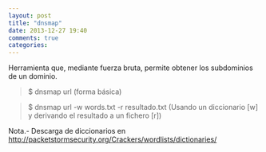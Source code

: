 ```yaml
---
layout: post
title: "dnsmap"
date: 2013-12-27 19:40
comments: true
categories: 
---
```

Herramienta que, mediante fuerza bruta, permite obtener los subdominios de un dominio. 

>$ dnsmap url (forma básica) 

>$ dnsmap url -w words.txt -r resultado.txt (Usando un diccionario [w] y derivando el resultado a un fichero [r])

Nota.- Descarga de diccionarios en <http://packetstormsecurity.org/Crackers/wordlists/dictionaries/>

